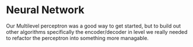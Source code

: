 # Neural Network

Our Multilevel perceptron was a good way to get started, but to build out other algorithms specifically the encoder/decoder in level we really needed to refactor the perceptron into something more managable.





